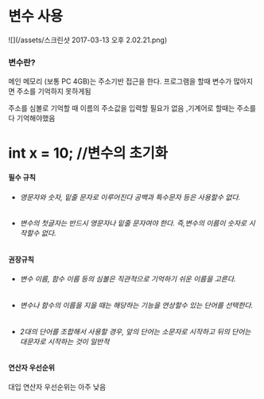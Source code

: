 # 변수 사용

![](/assets/스크린샷 2017-03-13 오후 2.02.21.png)

### 변수란?

메인 메모리 \(보통 PC 4GB\)는 주소기반 접근을 한다. 프로그램을 할때 변수가 많아지면 주소를 기억하지 못하게됨

주소를 심볼로 기억할 때 이름의 주소값을 입력할 필요가 없음 ,기계어로 할때는 주소를 다 기억해야했음

# int x = 10; //변수의 초기화

#### 필수 규칙

* ###### 영문자와 숫자, 밑줄 문자로 이루어진다 공백과 특수문자 등은 사용할수 없다.
* ###### 변수의 첫글자는 반드시 영문자나 밑줄 문자여야 한다. 즉,변수의 이름이 숫자로 시작할수 없다.

#### 권장규칙

* ###### 변수 이름, 함수 이름 등의 심볼은 직관적으로 기억하기 쉬운 이름을 고른다.
* ###### 변수나 함수의 이름을 지을 때는 해당하는 기능을 연상할수 있는 단어를 선택한다.
* ###### 2대의 단어를 조합해서 사용할 경우,  앞의 단어는 소문자로 시작하고 뒤의 단어는 대문자로 시작하는 것이 일반적

#### 연산자 우선순위

대입 연산자 우선순위는 아주 낮음  

